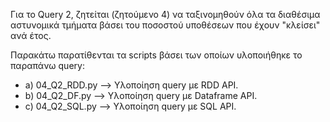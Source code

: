 Για το Query 2, ζητείται (ζητούμενο 4) να ταξινομηθούν όλα τα διαθέσιμα αστυνομικά τμήματα βάσει του ποσοστού
υποθέσεων που έχουν "κλείσει" ανά έτος.

Παρακάτω παρατίθενται τα scripts βάσει των οποίων υλοποιήθηκε το παραπάνω query:
* a) 04_Q2_RDD.py --> Υλοποίηση query με RDD API.
* b) 04_Q2_DF.py --> Υλοποίηση query με Dataframe API.
* c) 04_Q2_SQL.py --> Υλοποίηση query με SQL API.
